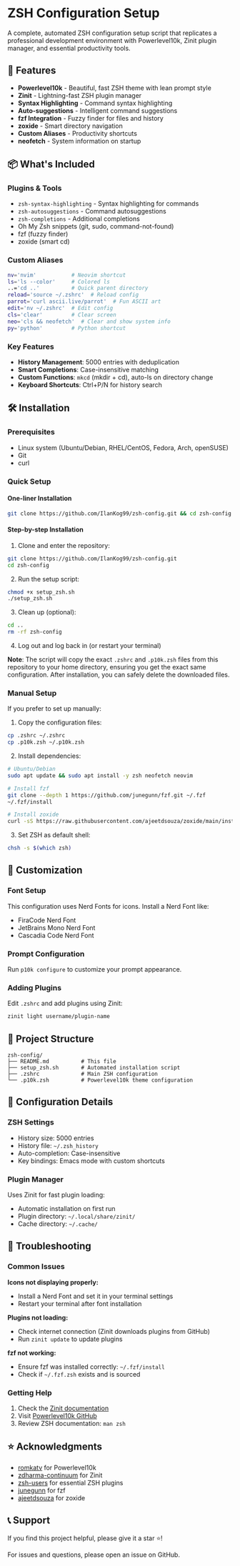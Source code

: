 # ZSH Configuration Setup

A complete, automated ZSH configuration setup script that replicates a professional development environment with Powerlevel10k, Zinit plugin manager, and essential productivity tools.

## 🚀 Features

- **Powerlevel10k** - Beautiful, fast ZSH theme with lean prompt style
- **Zinit** - Lightning-fast ZSH plugin manager
- **Syntax Highlighting** - Command syntax highlighting
- **Auto-suggestions** - Intelligent command suggestions
- **fzf Integration** - Fuzzy finder for files and history
- **zoxide** - Smart directory navigation
- **Custom Aliases** - Productivity shortcuts
- **neofetch** - System information on startup

## 📦 What's Included

### Plugins & Tools
- `zsh-syntax-highlighting` - Syntax highlighting for commands
- `zsh-autosuggestions` - Command autosuggestions
- `zsh-completions` - Additional completions
- Oh My Zsh snippets (git, sudo, command-not-found)
- fzf (fuzzy finder)
- zoxide (smart cd)

### Custom Aliases
```bash
nv='nvim'           # Neovim shortcut
ls='ls --color'     # Colored ls
..='cd ..'          # Quick parent directory
reload='source ~/.zshrc'  # Reload config
parrot='curl ascii.live/parrot'  # Fun ASCII art
edit='nv ~/.zshrc'  # Edit config
cls='clear'         # Clear screen
neo='cls && neofetch'  # Clear and show system info
py='python'         # Python shortcut
```

### Key Features
- **History Management**: 5000 entries with deduplication
- **Smart Completions**: Case-insensitive matching
- **Custom Functions**: `mkcd` (mkdir + cd), auto-ls on directory change
- **Keyboard Shortcuts**: Ctrl+P/N for history search

## 🛠️ Installation

### Prerequisites
- Linux system (Ubuntu/Debian, RHEL/CentOS, Fedora, Arch, openSUSE)
- Git
- curl

### Quick Setup

#### One-liner Installation
```bash
git clone https://github.com/IlanKog99/zsh-config.git && cd zsh-config && chmod +x setup_zsh.sh && ./setup_zsh.sh && cd .. && rm -rf zsh-config
```

#### Step-by-step Installation
1. Clone and enter the repository:
```bash
git clone https://github.com/IlanKog99/zsh-config.git
cd zsh-config
```

2. Run the setup script:
```bash
chmod +x setup_zsh.sh
./setup_zsh.sh
```

3. Clean up (optional):
```bash
cd ..
rm -rf zsh-config
```

4. Log out and log back in (or restart your terminal)

**Note**: The script will copy the exact `.zshrc` and `.p10k.zsh` files from this repository to your home directory, ensuring you get the exact same configuration. After installation, you can safely delete the downloaded files.

### Manual Setup
If you prefer to set up manually:

1. Copy the configuration files:
```bash
cp .zshrc ~/.zshrc
cp .p10k.zsh ~/.p10k.zsh
```

2. Install dependencies:
```bash
# Ubuntu/Debian
sudo apt update && sudo apt install -y zsh neofetch neovim

# Install fzf
git clone --depth 1 https://github.com/junegunn/fzf.git ~/.fzf
~/.fzf/install

# Install zoxide
curl -sS https://raw.githubusercontent.com/ajeetdsouza/zoxide/main/install.sh | bash
```

3. Set ZSH as default shell:
```bash
chsh -s $(which zsh)
```

## 🎨 Customization

### Font Setup
This configuration uses Nerd Fonts for icons. Install a Nerd Font like:
- FiraCode Nerd Font
- JetBrains Mono Nerd Font
- Cascadia Code Nerd Font

### Prompt Configuration
Run `p10k configure` to customize your prompt appearance.

### Adding Plugins
Edit `.zshrc` and add plugins using Zinit:
```bash
zinit light username/plugin-name
```

## 📁 Project Structure

```
zsh-config/
├── README.md          # This file
├── setup_zsh.sh       # Automated installation script
├── .zshrc             # Main ZSH configuration
└── .p10k.zsh          # Powerlevel10k theme configuration
```

## 🔧 Configuration Details

### ZSH Settings
- History size: 5000 entries
- History file: `~/.zsh_history`
- Auto-completion: Case-insensitive
- Key bindings: Emacs mode with custom shortcuts

### Plugin Manager
Uses Zinit for fast plugin loading:
- Automatic installation on first run
- Plugin directory: `~/.local/share/zinit/`
- Cache directory: `~/.cache/`

## 🐛 Troubleshooting

### Common Issues

**Icons not displaying properly:**
- Install a Nerd Font and set it in your terminal settings
- Restart your terminal after font installation

**Plugins not loading:**
- Check internet connection (Zinit downloads plugins from GitHub)
- Run `zinit update` to update plugins

**fzf not working:**
- Ensure fzf was installed correctly: `~/.fzf/install`
- Check if `~/.fzf.zsh` exists and is sourced

### Getting Help
1. Check the [Zinit documentation](https://github.com/zdharma-continuum/zinit)
2. Visit [Powerlevel10k GitHub](https://github.com/romkatv/powerlevel10k)
3. Review ZSH documentation: `man zsh`

## ⭐ Acknowledgments

- [romkatv](https://github.com/romkatv) for Powerlevel10k
- [zdharma-continuum](https://github.com/zdharma-continuum) for Zinit
- [zsh-users](https://github.com/zsh-users) for essential ZSH plugins
- [junegunn](https://github.com/junegunn) for fzf
- [ajeetdsouza](https://github.com/ajeetdsouza) for zoxide

## 📞 Support

If you find this project helpful, please give it a star ⭐!

For issues and questions, please open an issue on GitHub.
